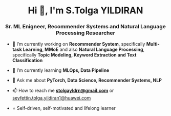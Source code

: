 <h1 align="center">Hi 👋, I'm S.Tolga YILDIRAN</h1>
<h3 align="center">Sr. ML Enigneer, Recommender Systems and Natural Language Processing Researcher</h3>



- 🔭 I’m currently working on **Recommender System**, specifically **Multi-task Learning, MMoE** and also **Natural Language Processing**, specifically **Topic Modeling, Keyword Extraction and Text Classification**

- 🌱 I’m currently learning **MLOps, Data Pipeline**

- 💬 Ask me about **PyTorch, Data Science, Recommender Systems, NLP**

- 📫 How to reach me **stolgayldrn@gmail.com** or seyfettin.tolga.yildiran1@huawei.com

- ⭐ Self-driven, self-motivated and lifelong learner


